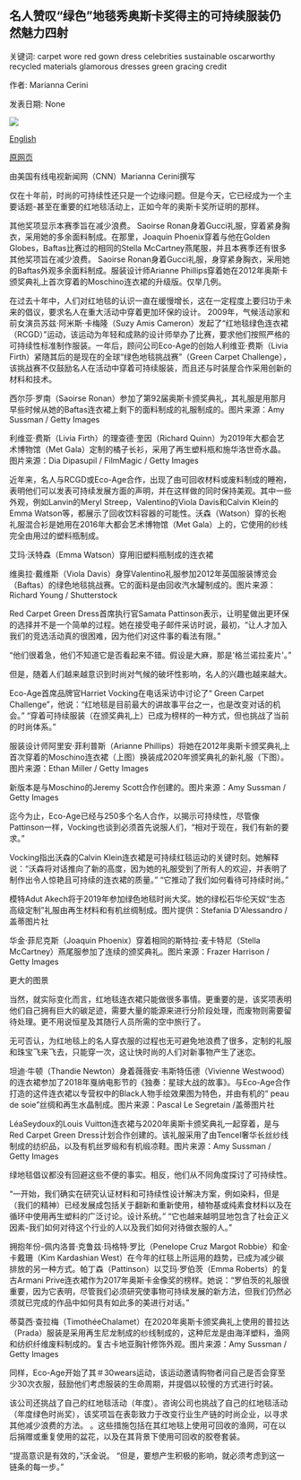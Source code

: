 ## 名人赞叹“绿色”地毯秀奥斯卡奖得主的可持续服装仍然魅力四射

关键词: carpet wore red gown dress celebrities sustainable oscarworthy recycled materials glamorous dresses green gracing credit

作者: Marianna Cerini

发表日期: None

![](https://cdn.cnn.com/cnnnext/dam/assets/200825075740-09-eco-friendly-dresses-celebrity-red-carpet-emma-watson-super-tease.jpg)

[English](Celebrities%20gracing%20the%20%27green%27%20carpet%20show%20Oscar-worthy%20sustainable%20dresses%20can%20still%20be%20glamorous.md)

[原网页](https://edition.cnn.com/style/article/celebrities-green-carpet-sustainable-dresses-sept/index.html)

由美国有线电视新闻网（CNN）Marianna Cerini撰写

仅在十年前，时尚的可持续性还只是一个边缘问题。但是今天，它已经成为一个主要话题-甚至在重要的红地毯活动上，正如今年的奥斯卡奖所证明的那样。

其他奖项显示本赛季旨在减少浪费。 Saoirse Ronan身着Gucci礼服，穿着紧身胸衣，采用她的多余面料制成。在那里，Joaquin Phoenix穿着与他在Golden Globes，Baftas比赛过的相同的Stella McCartney燕尾服，并且本赛季还有很多其他奖项旨在减少浪费。 Saoirse Ronan身着Gucci礼服，身穿紧身胸衣，采用她的Baftas外观多余面料制成。服装设计师Arianne Phillips穿着她在2012年奥斯卡颁奖典礼上首次穿着的Moschino连衣裙的升级版。仅举几例。

在过去十年中，人们对红地毯的认识一直在缓慢增长，这在一定程度上要归功于未来的倡议，要求名人在重大活动中穿着更加环保的设计。 2009年，气候活动家和前女演员苏兹·阿米斯·卡梅隆（Suzy Amis Cameron）发起了“红地毯绿色连衣裙（RCGD）”运动，该运动为年轻和成熟的设计师举办了比赛，要求他们按照严格的可持续性标准制作服装。一年后，顾问公司Eco-Age的创始人利维亚·费斯（Livia Firth）紧随其后的是现在的全球“绿色地毯挑战赛”（Green Carpet Challenge），该挑战赛不仅鼓励名人在活动中穿着可持续服装，而且还与时装屋合作采用创新的材料和技术。

西尔莎·罗南（Saoirse Ronan）参加了第92届奥斯卡颁奖典礼，其礼服是用那月早些时候从她的Baftas连衣裙上剩下的面料制成的礼服制成的。图片来源：Amy Sussman / Getty Images

利维亚·费斯（Livia Firth）的理查德·奎因（Richard Quinn）为2019年大都会艺术博物馆（Met Gala）定制的橘子长衫，采用了再生塑料瓶和施华洛世奇水晶。图片来源：Dia Dipasupil / FilmMagic / Getty Images

近年来，名人与RCGD或Eco-Age合作，出现了由可回收材料或废料制成的睡袍，表明他们可以发表可持续发展方面的声明，并在这样做的同时保持美观。其中一些外观，例如Lanvin的Meryl Streep，Valentino的Viola Davis和Calvin Klein的Emma Watson等，都展示了回收饮料容器的可能性。沃森（Watson）穿的长袍礼服混合衫是她用在2016年大都会艺术博物馆（Met Gala）上的，它使用的纱线完全由用过的塑料瓶制成。

艾玛·沃特森（Emma Watson）穿用旧塑料瓶制成的连衣裙

维奥拉·戴维斯（Viola Davis）身穿Valentino礼服参加2012年英国服装博览会（Baftas）的绿色地毯挑战赛。它的面料是由回收汽水罐制成的。图片来源：Richard Young / Shutterstock

Red Carpet Green Dress首席执行官Samata Pattinson表示，让明星做出更环保的选择并不是一个简单的过程。她在接受电子邮件采访时说，最初，“让人才加入我们的竞选活动真的很困难，因为他们对这件事的看法有限。”

“他们很着急，他们不知道它是否看起来不错。假设是大麻，那是'格兰诺拉麦片'。”

但是，随着人们越来越意识到时尚对气候的破坏性影响，名人的兴趣也越来越大。

Eco-Age首席品牌官Harriet Vocking在电话采访中讨论了“ Green Carpet Challenge”，他说：“红地毯是目前最大的讲故事平台之一，也是改变对话的机会。” “穿着可持续服装（在颁奖典礼上）已成为榜样的一种方式，但也挑战了当前的时尚体系。”

服装设计师阿里安·菲利普斯（Arianne Phillips）将她在2012年奥斯卡颁奖典礼上首次穿着的Moschino连衣裙（上图）换装成2020年颁奖典礼的新礼服（下图）。图片来源：Ethan Miller / Getty Images

新版本是与Moschino的Jeremy Scott合作创建的。图片来源：Amy Sussman / Getty Images

迄今为止，Eco-Age已经与250多个名人合作，以揭示可持续性，尽管像Pattinson一样，Vocking也谈到必须首先说服人们，“相对于现在，我们有新的要求。”

Vocking指出沃森的Calvin Klein连衣裙是可持续红毯运动的关键时刻。她解释说：“沃森将对话推向了新的高度，因为她的礼服受到了所有人的欢迎，并表明了制作出令人惊艳且可持续的连衣裙的质量。” “它推动了我们如何看待可持续时尚。”

模特Adut Akech将于2019年参加绿色地毯时尚大奖。她的绿松石华伦天奴“生态高级定制”礼服由再生材料和有机丝绸制成。图片提供：Stefania D'Alessandro /盖蒂图片社

华金·菲尼克斯（Joaquin Phoenix）穿着相同的斯特拉·麦卡特尼（Stella McCartney）燕尾服参加了连续的颁奖典礼。图片来源：Frazer Harrison / Getty Images

更大的图景

当然，就实际变化而言，红地毯连衣裙只能做很多事情。更重要的是，该奖项表明他们自己拥有巨大的碳足迹，需要大量的能源来进行分阶段处理，而废物则需要留待处理。更不用说恒星及其随行人员所需的空中旅行了。

无可否认，为红地毯上的名人穿衣服的过程也无可避免地浪费了很多，定制的礼服和珠宝飞来飞去，只能穿一次，这让快时尚的人们对新事物产生了迷恋。

坦迪·牛顿（Thandie Newton）身着薇薇安·韦斯特伍德（Vivienne Westwood）的连衣裙参加了2018年戛纳电影节的《独奏：星球大战的故事》。与Eco-Age合作打造的这件连衣裙以专营权中的Black人物手绘效果图为特色，并由有机的“ peau de soie”丝绸和再生水晶制成。图片来源：Pascal Le Segretain /盖蒂图片社

LéaSeydoux的Louis Vuitton连衣裙与2020年奥斯卡颁奖典礼一起穿着，是与Red Carpet Green Dress计划合作创建的。该礼服采用了由Tencel奢华长丝纱线制成的纺织品，以及有机丝罗缎和有机缎凉鞋。图片来源：Amy Sussman / Getty Images

绿地毯倡议都没有回避这些不便的事实。相反，他们从不同角度探讨了可持续性。

“一开始，我们确实在研究认证材料和可持续性设计解决方案，例如染料，但是（我们的精神）已经发展成包括关于翻新和重新使用，植物基或纯素食材料以及在循环中使用再生塑料的广泛讨论。设计系统。” “它也越来越明显地包含了社会正义因素-我们如何对待这个行业的人以及我们如何对待做衣服的人。”

拥抱年份-佩内洛普·克鲁兹·玛格特·罗比（Penelope Cruz Margot Robbie）和金·卡戴珊（Kim Kardashian West）在今年的红毯上所运用的趋势，已成为减少碳排放的另一种方式。帕丁森（Pattinson）以艾玛·罗伯茨（Emma Roberts）的复古Armani Prive连衣裙作为2017年奥斯卡金像奖的榜样。她说：“罗伯茨的礼服很重要，因为它表明，尽管我们必须研究使事物可持续发展的新方法，但我们仍然必须就已完成的作品中如何具有如此多的美进行对话。”

蒂莫西·查拉梅（TimothéeChalamet）在2020年奥斯卡颁奖典礼上使用的普拉达（Prada）服装是采用再生尼龙制成的纱线制成的，这种尼龙是由海洋塑料，渔网和纺织纤维废料制成的。复古卡地亚胸针修饰外观。图片来源：Amy Sussman / Getty Images

同样，Eco-Age开始了其＃30wears运动，该运动邀请购物者问自己是否会穿至少30次衣服，鼓励他们考虑服装的生命周期，并提倡以较慢的方式进行时装。

该公司还挑战了自己的红地毯活动（年度）。咨询公司也挑战了自己的红地毯活动（年度绿色时尚奖），该奖项旨在表彰致力于改变行业生产链的时尚企业，以寻求其他减少浪费的方法。 。这些措施包括在其红地毯上使用可回收的渔网，可在以后捐赠或重复使用的盆花，以及在其背景下使用可回收的胶卷套装。

“提高意识是有效的，”沃金说。 “但是，要想产生积极的影响，就必须考虑到这一链条的每一步。”